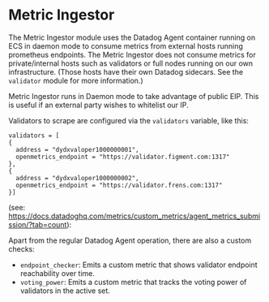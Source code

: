 # Metric Ingestor

The Metric Ingestor module uses the Datadog Agent container running on ECS in daemon mode to
consume metrics from external hosts running prometheus endpoints. The Metric Ingestor does not
consume metrics for private/internal hosts such as validators or full nodes running on our
own infrastructure. (Those hosts have their own Datadog sidecars. See the `validator` module for
more information.)

Metric Ingestor runs in Daemon mode to take advantage of public EIP. This is useful if an external
party wishes to whitelist our IP.

Validators to scrape are configured via the `validators` variable, like this:

```hcl
validators = [
{
  address = "dydxvaloper1000000001",
  openmetrics_endpoint = "https://validator.figment.com:1317"
},
{
  address = "dydxvaloper1000000002",
  openmetrics_endpoint = "https://validator.frens.com:1317"
}]
```
(see: https://docs.datadoghq.com/metrics/custom_metrics/agent_metrics_submission/?tab=count):

Apart from the regular Datadog Agent operation, there are also a custom checks:

- `endpoint_checker`: Emits a custom metric that shows validator endpoint reachability over time.
- `voting_power`: Emits a custom metric that tracks the voting power of validators in the active set.